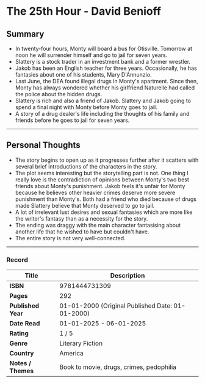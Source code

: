 # The 25th Hour - David Benioff

## Summary
- In twenty-four hours, Monty will board a bus for Otisville. Tomorrow at noon he will surrender himself and go to jail for seven years.
- Slattery is a stock trader in an investment bank and a former wrestler. 
- Jakob has been an English teacher for three years. Occasionally, he has fantasies about one of his students, Mary D'Annunzio.
- Last June, the DEA found illegal drugs in Monty's apartment. Since then, Monty has always wondered whether his girlfriend Naturelle had called the police about the hidden drugs.
- Slattery is rich and also a friend of Jakob. Slattery and Jakob going to spend a final night with Monty before Monty goes to jail.
- A story of a drug dealer's life including the thoughts of his family and friends before he goes to jail for seven years.

***

## Personal Thoughts
- The story begins to open up as it progresses further after it scatters with several brief introductions of the characters in the story.
- The plot seems interesting but the storytelling part is not. One thing I really love is the contradiction of opinions between Monty's two best friends about Monty's punishment. Jakob feels it's unfair for Monty because he believes other heavier crimes deserve more severe punishment than Monty's. Both had a friend who died because of drugs made Slattery believe that Monty deserved to go to jail.
- A lot of irrelevant lust desires and sexual fantasies which are more like the writer's fantasy than as a necessity for the story.
- The ending was draggy with the main character fantasising about another life that he wished to have but couldn't have.
- The entire story is not very well-connected.

***


### Record
| Title | Description |
| -- | -- |
| **ISBN** | 9781444731309 |
| **Pages** | 292 |
| **Published Year** | 01-01-2000 (Original Published Date: 01-01-2000) |
| **Date Read** | 01-01-2025 - 06-01-2025 |
| **Rating** | 1 / 5 |
| **Genre** | Literary Fiction |
| **Country** | America |
| **Notes / Themes** | Book to movie, drugs, crimes, pedophilia |
